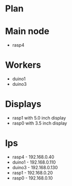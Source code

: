 # Plan

# Main node
- rasp4

# Workers
- duino1
- duino3

# Displays
- rasp1 with 5.0 inch display
- rasp0 with 3.5 inch display

# Ips
- rasp4  - 192.168.0.40
- duino1 - 192.168.0.110
- duino3 - 192.168.0.130
- rasp1  - 192.168.0.20
- rasp0  - 192.168.0.10
